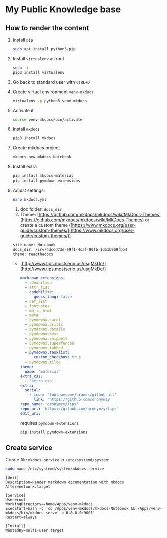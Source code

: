 # My Public Knowledge base

## How to render the content

1. Install `pip`
    
    ```bash
    sudo apt install python3-pip
    ```
    
1. Install `virtualenv` as root
    
    ```bash
    sudo -i
    pip3 install virtualenv
    ```
    
1. Go back to standard user with `CTRL+D`
1. Create virtual environment `venv-mkdocs`
    
    ```bash
    virtualenv -p python3 venv-mkdocs
    ```
    
1. Activate it
    
    ```bash
    source venv-mkdocs/bin/activate
    ```
    
1. Install `mkdocs`
    
    ```bash
    pip3 install mkdocs
    ```
    
1. Create mkdocs project
    
    ```bash
    mkdocs new mkdocs-Notebook
    ```
    
1. Install extra
    
    ```bash
    pip install mkdocs-material
    pip install pymdown-extensions
    ```
    
1. Adjust settings: 
    
    ```bash
    nano mkdocs.yml
    ```
    
    1. doc folder: `docs_dir`
    2. Theme: [https://github.com/mkdocs/mkdocs/wiki/MkDocs-Themes](https://github.com/mkdocs/mkdocs/wiki/MkDocs-Themes) or create a custom theme ([https://www.mkdocs.org/user-guide/custom-themes/](https://www.mkdocs.org/user-guide/custom-themes/))
    
    ```bash
    site_name: Notebook
    docs_dir: /srv/4dcdd73e-69f1-4caf-80fb-1d51b969fbb4
    theme: readthedocs
    ```
    
    - [http://www.tips.mostserio.us/usgMkDc/](http://www.tips.mostserio.us/usgMkDc/)
        
        ```yaml
        markdown_extensions:
          - admonition
          - attr_list
          - codehilite:
              guess_lang: false
          - def_list
          - footnotes
          - md_in_html
          - meta
          - pymdownx.caret
          - pymdownx.critic
          - pymdownx.details
          - pymdownx.keys
          - pymdownx.snippets
          - pymdownx.superfences
          - pymdownx.tabbed
          - pymdownx.tasklist:
              custom_checkbox: true
          - pymdownx.tilde
        theme:
          name: 'material'
        extra_css:
          - 'extra.css'
        extra:
          social:
            - icon: 'fontawesome/brands/github-alt'
              link: 'https://github.com/oronymzy'
        repo_name: 'oronymzy/tips'
        repo_url: 'https://github.com/oronymzy/tips'
        edit_uri: ''
        ```
        
        requires `pymdown-extensions`
        
        ```bash
        pip install pymdown-extensions
        ```

## Create service

Create file `mkdocs.service` in `/etc/systemd/system`:
```bash
sudo nano /etc/systemd/system/mkdocs.service
```

```
[Unit]
Description=Render markdown documentation with mkdocs
After=network.target
    
[Service]
User=root
WorkingDirectory=/home/Apps/venv-mkdocs
ExecStart=bash -c 'cd /Apps/venv-mkdocs/mkdocs-Notebook && /Apps/venv-mkdocs/bin/mkdocs serve -a 0.0.0.0:9001'
Restart=always
    
[Install]
WantedBy=multi-user.target
```

    
